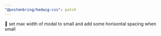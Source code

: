 ```yaml
---
"@postenbring/hedwig-css": patch
---
```


:iphone: set max width of modal to small and add some horisontal spacing when small
